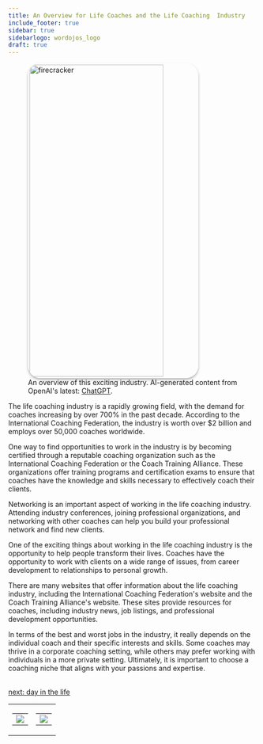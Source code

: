 ```yaml
---
title: An Overview for Life Coaches and the Life Coaching  Industry
include_footer: true
sidebar: true
sidebarlogo: wordojos_logo
draft: true
---
```

<figure>
    <img src='/uploads/small/lifecoaches.jpg' style="width: 80%;height: 630px;padding: 3px; box-shadow: 0 3px 5px rgba(0,0,0,.3);border-radius: 25px;overflow: hidden;border: none;" align="middle"; alt='firecracker';/>
    <figcaption>An overview of this exciting industry. AI-generated content from OpenAI's latest: <a href="https://openai.com/blog/chatgpt/" >ChatGPT</a>.</figcaption>
</figure>
<p>
The life coaching industry is a rapidly growing field, with the demand for coaches increasing by over 700% in the past decade. According to the International Coaching Federation, the industry is worth over $2 billion and employs over 50,000 coaches worldwide.

One way to find opportunities to work in the industry is by becoming certified through a reputable coaching organization such as the International Coaching Federation or the Coach Training Alliance. These organizations offer training programs and certification exams to ensure that coaches have the knowledge and skills necessary to effectively coach their clients.

Networking is an important aspect of working in the life coaching industry. Attending industry conferences, joining professional organizations, and networking with other coaches can help you build your professional network and find new clients.

One of the exciting things about working in the life coaching industry is the opportunity to help people transform their lives. Coaches have the opportunity to work with clients on a wide range of issues, from career development to relationships to personal growth.

There are many websites that offer information about the life coaching industry, including the International Coaching Federation's website and the Coach Training Alliance's website. These sites provide resources for coaches, including industry news, job listings, and professional development opportunities.

In terms of the best and worst jobs in the industry, it really depends on the individual coach and their specific interests and skills. Some coaches may thrive in a corporate coaching setting, while others may prefer working with individuals in a more private setting. Ultimately, it is important to choose a coaching niche that aligns with your passions and expertise.

<br>
<a href="https://workdojos.com/lifecoaches/day-in-the-life">next: day in the life</a>
</p>
<table border="0" cellpadding="0" cellspacing="0" width="600" id="templateColumns">
    <tr>
        <td align="center" valign="top" width="50%" class="templateColumnContainer">
            <table border="0" cellpadding="10" cellspacing="0" height="100%" width="100px">
                <tr>
                    <td class="leftColumnContent">
                      <a href="https://lifecoaches.workdojos.com">
                        <img src="/uploads/d.svg" class="columnImage" />
                    </td>
                </tr>
            </table>
        </td>
        <td align="center" valign="top" width="50%" class="templateColumnContainer">
            <table border="0" cellpadding="10" cellspacing="0" height="100%" width="100px">
                <tr>
                    <td class="rightColumnContent">
                      <a href="https://videogamers.workdojos.com">
                        <img src="/uploads/randomdojo.svg" class="columnImage" />
                    </td>
            </table>
        </td>
    </tr>
</table>